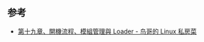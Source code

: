 ## 参考

- [第十九章、開機流程、模組管理與 Loader - 鸟哥的 Linux 私房菜](https://linux.vbird.org/linux_basic/centos7/0510osloader.php)
